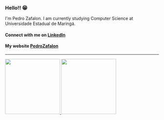 ### Hello!! 😁

I'm Pedro Zafalon. I am currently studying Computer Science at Universidade Estadual de Maringá.

#### Connect with me on [LinkedIn][linkedin]
#### My website [PedroZafalon][PedroZafalon]
---
<div>
  <a href="https://github.com/ranofrolds">
  <img height="180em" src="https://github-readme-stats.vercel.app/api?username=ranofrolds&show_icons=true&theme=tokyonight&include_all_commits=true&count_private=true"/>
  <img height="180em" src="https://github-readme-stats.vercel.app/api/top-langs/?username=ranofrolds&layout=compact&langs_count=7&theme=tokyonight"/>
</div>


[linkedin]: https://www.linkedin.com/in/pedro-zafalon/
[PedroZafalon]:https://pedrozafalon.com.br
